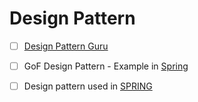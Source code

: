 # Design Pattern 

- [ ]  [Design Pattern Guru](https://refactoring.guru/design-patterns)

- [ ] GoF Design Pattern - Example in [Spring](https://springframework.guru/gang-of-four-design-patterns/)


- [ ] Design pattern used in [SPRING](https://blog.eduonix.com/java-programming-2/learn-design-patterns-used-spring-framework/)

